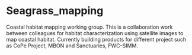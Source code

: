 # Seagrass_mapping
Coastal habitat mapping working group. This is a collaboration work between colleagues for habitat characterization using satellite images to map coastal habitat. Currently building products for different project such as CoPe Project, MBON and Sanctuaries, FWC-SIMM. 
